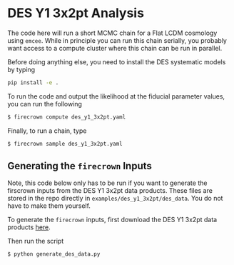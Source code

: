 # DES Y1 3x2pt Analysis

The code here will run a short MCMC chain for a Flat LCDM cosmology using
`emcee`. While in principle you can run this chain serially, you probably
want access to a compute cluster where this chain can be run in parallel.

Before doing anything else, you need to install the DES systematic models by
typing

```bash
pip install -e .
```

To run the code and output the likelihood at the fiducial parameter values,
you can run the following

```bash
$ firecrown compute des_y1_3x2pt.yaml
```

Finally, to run a chain, type

```bash
$ firecrown sample des_y1_3x2pt.yaml
```

## Generating the `firecrown` Inputs

Note, this code below only has to be run if you want to generate the firscrown
inputs from the DES Y1 3x2pt data products. These files are stored in the repo
directly in `examples/des_y1_3x2pt/des_data`. You do not have to make them
yourself.

To generate the `firecrown` inputs, first download the DES Y1 3x2pt
data products [here](http://desdr-server.ncsa.illinois.edu/despublic/y1a1_files/chains/2pt_NG_mcal_1110.fits).

Then run the script

```bash
$ python generate_des_data.py
```
